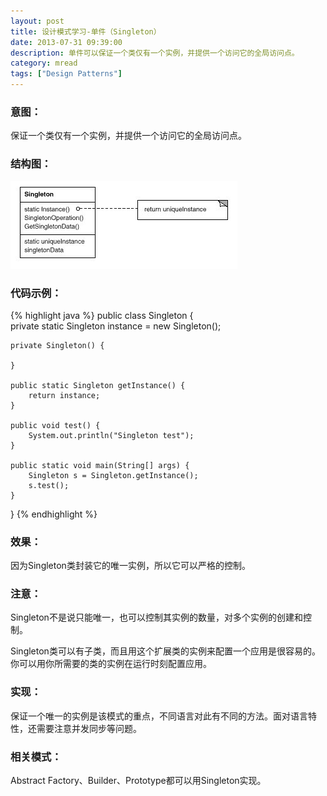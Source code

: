 ```yaml
---
layout: post
title: 设计模式学习-单件（Singleton）
date: 2013-07-31 09:39:00
description: 单件可以保证一个类仅有一个实例，并提供一个访问它的全局访问点。
category: mread
tags: ["Design Patterns"]
---
```


### 意图：

保证一个类仅有一个实例，并提供一个访问它的全局访问点。

### 结构图：
![Singleton](/assets/images/post/mread/design-patterns-singleton.jpg)

### 代码示例：
{% highlight java %}
public class Singleton {  
    private static Singleton instance = new Singleton();  
      
    private Singleton() {  
          
    }  
      
    public static Singleton getInstance() {  
        return instance;  
    }  
      
    public void test() {  
        System.out.println("Singleton test");  
    }  
      
    public static void main(String[] args) {  
        Singleton s = Singleton.getInstance();  
        s.test();  
    }  
}
{% endhighlight %}

### 效果：

因为Singleton类封装它的唯一实例，所以它可以严格的控制。

### 注意：

Singleton不是说只能唯一，也可以控制其实例的数量，对多个实例的创建和控制。

Singleton类可以有子类，而且用这个扩展类的实例来配置一个应用是很容易的。你可以用你所需要的类的实例在运行时刻配置应用。

### 实现：

保证一个唯一的实例是该模式的重点，不同语言对此有不同的方法。面对语言特性，还需要注意并发同步等问题。

### 相关模式：

Abstract Factory、Builder、Prototype都可以用Singleton实现。
